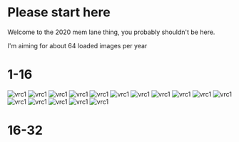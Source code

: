 # Please start here

Welcome to the 2020 mem lane thing, you probably shouldn't be here.

I'm aiming for about 64 loaded images per year

# 1-16
![vrc1](./images/VRC1.png)
![vrc1](./images/VRC2.png)
![vrc1](./images/VRC3.png)
![vrc1](./images/VRC4.png)
![vrc1](./images/VRC5.png)
![vrc1](./images/VRC6.png)
![vrc1](./images/VRC7.png)
![vrc1](./images/VRC8.png)
![vrc1](./images/VRC9.png)
![vrc1](./images/VRC10.png)
![vrc1](./images/VRC11.png)
![vrc1](./images/VRC12.png)
![vrc1](./images/VRC13.png)
![vrc1](./images/VRC14.png)
![vrc1](./images/VRC15.png)
![vrc1](./images/VRC16.png)

# 16-32
